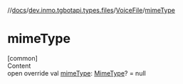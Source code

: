//[docs](../../../index.md)/[dev.inmo.tgbotapi.types.files](../index.md)/[VoiceFile](index.md)/[mimeType](mime-type.md)



# mimeType  
[common]  
Content  
open override val [mimeType](mime-type.md): [MimeType](../../dev.inmo.tgbotapi.utils/-mime-type/index.md)? = null  



